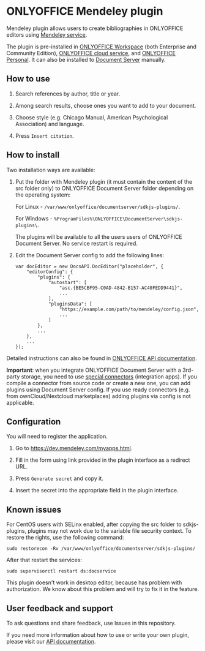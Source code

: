 # ONLYOFFICE Mendeley plugin

Mendeley plugin allows users to create bibliographies in ONLYOFFICE editors using [Mendeley service](https://www.mendeley.com/).

The plugin is pre-installed in [ONLYOFFICE Workspace](https://www.onlyoffice.com/workspace.aspx) (both Enterprise and Community Edition), [ONLYOFFICE cloud service](https://www.onlyoffice.com/cloud-office.aspx), and [ONLYOFFICE Personal](https://personal.onlyoffice.com/). It can also be installed to [Document Server](https://github.com/ONLYOFFICE/DocumentServer) manually.

## How to use

1. Search references by author, title or year.

2. Among search results, choose ones you want to add to your document.

3. Choose style (e.g. Chicago Manual, American Psychological Association) and language.

4. Press `Insert citation`.

## How to install

Two installation ways are available:

1. Put the folder with Mendeley plugin (it must contain the content of the src folder only) to ONLYOFFICE Document Server folder depending on the operating system:

    For Linux - `/var/www/onlyoffice/documentserver/sdkjs-plugins/`.

    For Windows - `%ProgramFiles%\ONLYOFFICE\DocumentServer\sdkjs-plugins\`.

    The plugins will be available to all the users users of ONLYOFFICE Document Server.
    No service restart is required.

2. Edit the Document Server config to add the following lines:

    ```
    var docEditor = new DocsAPI.DocEditor("placeholder", {
        "editorConfig": {
            "plugins": {
                "autostart": [
                    "asc.{BE5CBF95-C0AD-4842-B157-AC40FEDD9441}",
                    ...
                ],
                "pluginsData": [
                    "https://example.com/path/to/mendeley/config.json",
                    ...
                ]
            },
            ...
        },
        ...
    });
    ```

Detailed instructions can also be found in [ONLYOFFICE API documentation](https://api.onlyoffice.com/docs/plugin-and-macros/tutorials/installing/onlyoffice-docs-on-premises/).

**Important**: when you integrate ONLYOFFICE Document Server with a 3rd-party storage, you need to use [special connectors](https://api.onlyoffice.com/editors/plugins) (integration apps). If you compile a connector from source code or create a new one, you can add plugins using Document Server config. If you use ready connectors (e.g. from ownCloud/Nextcloud marketplaces) adding plugins via config is not applicable. 

## Configuration

You will need to register the application.

1. Go to https://dev.mendeley.com/myapps.html.

2. Fill in the form using link provided in the plugin interface as a redirect URL.

3. Press `Generate secret` and copy it.

4. Insert the secret into the appropriate field in the plugin interface.

## Known issues

For CentOS users with SELinx enabled, after copying the src folder to sdkjs-plugins, plugins may not work due to the variable file security context. To restore the rights, use the following command:

```
sudo restorecon -Rv /var/www/onlyoffice/documentserver/sdkjs-plugins/
```

After that restart the services:

```
sudo supervisorctl restart ds:docservice
```

This plugin doesn't work in desktop editor, because has problem with authorization. We know about this problem and will try to fix it in the feature.

## User feedback and support

To ask questions and share feedback, use Issues in this repository.

If you need more information about how to use or write your own plugin, please visit our [API documentation](https://api.onlyoffice.com/docs/plugin-and-macros/get-started/overview/).
